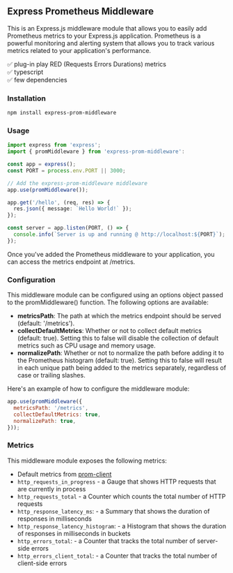 ## Express Prometheus Middleware

This is an Express.js middleware module that allows you to easily add Prometheus metrics to your Express.js application. 
Prometheus is a powerful monitoring and alerting system that allows you to track various metrics related to your application's performance.

✅ plug-in play RED (Requests Errors Durations) metrics  
✅ typescript  
✅ few dependencies  

### Installation

```bash
npm install express-prom-middleware
```

### Usage

```typescript
import express from 'express';
import { promMiddleware } from 'express-prom-middleware':

const app = express();
const PORT = process.env.PORT || 3000;

// Add the express-prom-middleware middleware
app.use(promMiddleware());

app.get('/hello', (req, res) => {
  res.json({ message: `Hello World!` });
});

const server = app.listen(PORT, () => {
  console.info(`Server is up and running @ http://localhost:${PORT}`);
});
```

Once you've added the Prometheus middleware to your application, you can access the metrics endpoint at /metrics.


### Configuration  
This middleware module can be configured using an options object passed to the promMiddleware() function. The following options are available:

* **metricsPath**: The path at which the metrics endpoint should be served (default: '/metrics').
* **collectDefaultMetrics**: Whether or not to collect default metrics (default: true). Setting this to false will disable the collection of default metrics such as CPU usage and memory usage.
* **normalizePath**: Whether or not to normalize the path before adding it to the Prometheus histogram (default: true). Setting this to false will result in each unique path being added to the metrics separately, regardless of case or trailing slashes.

Here's an example of how to configure the middleware module:

```js
app.use(promMiddleware({
  metricsPath: '/metrics',
  collectDefaultMetrics: true,
  normalizePath: true,
}));
```

### Metrics  
This middleware module exposes the following metrics:

- Default metrics from [prom-client](https://github.com/siimon/prom-client)
- `http_requests_in_progress` - a Gauge that shows HTTP requests that are currently in process
- `http_requests_total` - a Counter which counts the total number of HTTP requests
- `http_response_latency_ms`: - a Summary that shows the duration of responses in milliseconds
- `http_response_latency_histogram`: - a Histogram that shows the duration of responses in milliseconds in buckets
- `http_errors_total`: - a Counter that tracks the total number of server-side errors
- `http_errors_client_total`: - a Counter that tracks the total number of client-side errors






